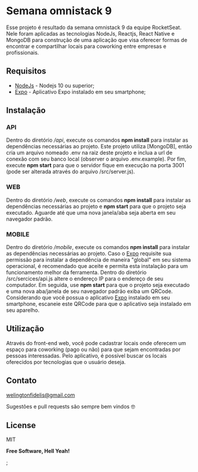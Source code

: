 # Semana omnistack 9

Esse projeto é resultado da semana omnistack 9 da equipe RocketSeat. Nele foram aplicadas as tecnologias NodeJs, Reactjs, React Native e MongoDB para construção de uma aplicação que visa oferecer formas de encontrar e compartilhar locais para coworking entre empresas e profissionais.

## Requisitos

* [NodeJs] - Nodejs 10 ou superior;
* [Expo] - Aplicativo Expo instalado em seu smartphone;

## Instalação

### API
Dentro do diretório */api*, execute os comandos **npm install** para instalar as dependências necessárias ao projeto. Este projeto utiliza [MongoDB], então cria um arquivo nomeado .env na raiz deste projeto e inclua a url de conexão com seu banco local (observer o arquivo .env.example). Por fim, execute **npm start** para que o servidor fique em execução na porta 3001 (pode ser alterada através do arquivo /src/server.js).

### WEB
Dentro do diretório */web*, execute os comandos **npm install** para instalar as dependências necessárias ao projeto e **npm start** para que o projeto seja executado. Aguarde até que uma nova janela/aba seja aberta em seu navegador padrão.

### MOBILE
Dentro do diretório */mobile*, execute os comandos **npm install** para instalar as dependências necessárias ao projeto. Caso o [Expo] requisite sua permissão para instalar a dependência de maneira "global" em seu sistema operacional, é recomendado que aceite e permita esta instalação para um funcionamento melhor da ferramenta. Dentro do diretório /src/sercices/api.js altere o endereço IP para o endereço de seu computador. Em seguida, use **npm start** para que o projeto seja executado e uma nova aba/janela de seu navegador padrão exiba um QRCode. Considerando que você possua o aplicativo [Expo] instalado em seu smartphone, escaneie este QRCode para que o aplicativo seja instalado em seu aparelho.

## Utilização
Através do front-end web, você pode cadastrar locais onde oferecem um espaço para coworking (pago ou não) para que sejam encontradas por pessoas interessadas.
Pelo aplicativo, é possível buscar os locais oferecidos por tecnologias que o usuário deseja.

## Contato
welingtonfidelis@gmail.com

Sugestões e pull requests são sempre bem vindos 🤓

License
----

MIT

**Free Software, Hell Yeah!**

[//]: # (These are reference links used in the body of this note and get stripped out when the markdown processor does its job. There is no need to format nicely because it shouldn't be seen. Thanks SO - http://stackoverflow.com/questions/4823468/store-comments-in-markdown-syntax)

[Expo]: <https://expo.io/>
[NodeJs]: <https://nodejs.org/en/>
[knex]: <http://knexjs.org/>
[Sequelize]: <https://sequelize.org/>
[Postman]: <https://www.postman.com/downloads/>
[este arquivo]: <https://drive.google.com/file/d/1VT0OlosTLE5QMyiBnwiQ87d-85DJ4VxJ/view?usp=sharing>
;

